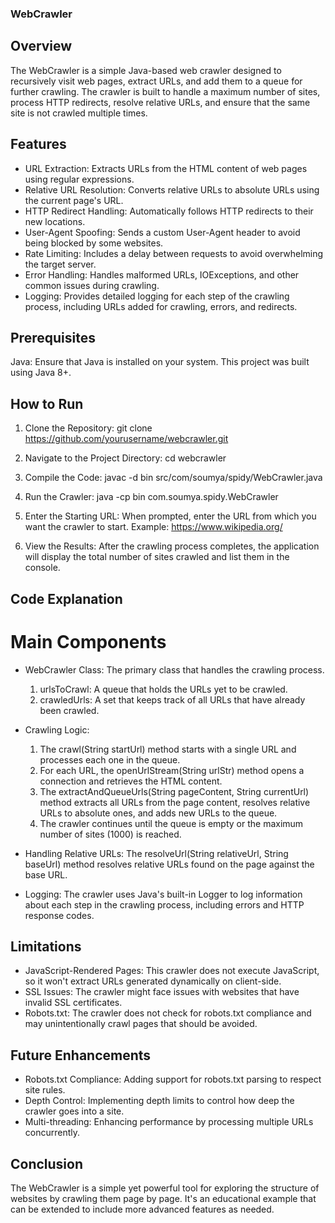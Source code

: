 ### WebCrawler

## Overview
The WebCrawler is a simple Java-based web crawler designed to recursively visit web pages, extract URLs, and add them to a queue for further crawling. The crawler is built to handle a maximum number of sites, process HTTP redirects, resolve relative URLs, and ensure that the same site is not crawled multiple times.

## Features
* URL Extraction: Extracts URLs from the HTML content of web pages using regular expressions.
* Relative URL Resolution: Converts relative URLs to absolute URLs using the current page's URL.
* HTTP Redirect Handling: Automatically follows HTTP redirects to their new locations.
* User-Agent Spoofing: Sends a custom User-Agent header to avoid being blocked by some websites.
* Rate Limiting: Includes a delay between requests to avoid overwhelming the target server.
* Error Handling: Handles malformed URLs, IOExceptions, and other common issues during crawling.
* Logging: Provides detailed logging for each step of the crawling process, including URLs added for crawling, errors, and redirects.

## Prerequisites
Java: Ensure that Java is installed on your system. This project was built using Java 8+.

## How to Run
1. Clone the Repository:
git clone https://github.com/yourusername/webcrawler.git

2. Navigate to the Project Directory:
cd webcrawler

3. Compile the Code:
javac -d bin src/com/soumya/spidy/WebCrawler.java

4. Run the Crawler:
java -cp bin com.soumya.spidy.WebCrawler

5. Enter the Starting URL:
When prompted, enter the URL from which you want the crawler to start.
Example: https://www.wikipedia.org/

6. View the Results:
After the crawling process completes, the application will display the total number of sites crawled and list them in the console.

## Code Explanation
# Main Components
* WebCrawler Class: The primary class that handles the crawling process.
    1. urlsToCrawl: A queue that holds the URLs yet to be crawled.
    2. crawledUrls: A set that keeps track of all URLs that have already been crawled.

* Crawling Logic:
    1. The crawl(String startUrl) method starts with a single URL and processes each one in the queue.
    2. For each URL, the openUrlStream(String urlStr) method opens a connection and retrieves the HTML content.
    3. The extractAndQueueUrls(String pageContent, String currentUrl) method extracts all URLs from the page content, resolves relative URLs to absolute ones, and adds new URLs to the queue.
    4. The crawler continues until the queue is empty or the maximum number of sites (1000) is reached.

* Handling Relative URLs:
    The resolveUrl(String relativeUrl, String baseUrl) method resolves relative URLs found on the page against the base URL.

* Logging:
    The crawler uses Java's built-in Logger to log information about each step in the crawling process, including errors and HTTP response codes.

## Limitations
* JavaScript-Rendered Pages: This crawler does not execute JavaScript, so it won't extract URLs generated dynamically on client-side.
* SSL Issues: The crawler might face issues with websites that have invalid SSL certificates.
* Robots.txt: The crawler does not check for robots.txt compliance and may unintentionally crawl pages that should be avoided.

## Future Enhancements
* Robots.txt Compliance: Adding support for robots.txt parsing to respect site rules.
* Depth Control: Implementing depth limits to control how deep the crawler goes into a site.
* Multi-threading: Enhancing performance by processing multiple URLs concurrently.

## Conclusion
The WebCrawler is a simple yet powerful tool for exploring the structure of websites by crawling them page by page. It's an educational example that can be extended to include more advanced features as needed.